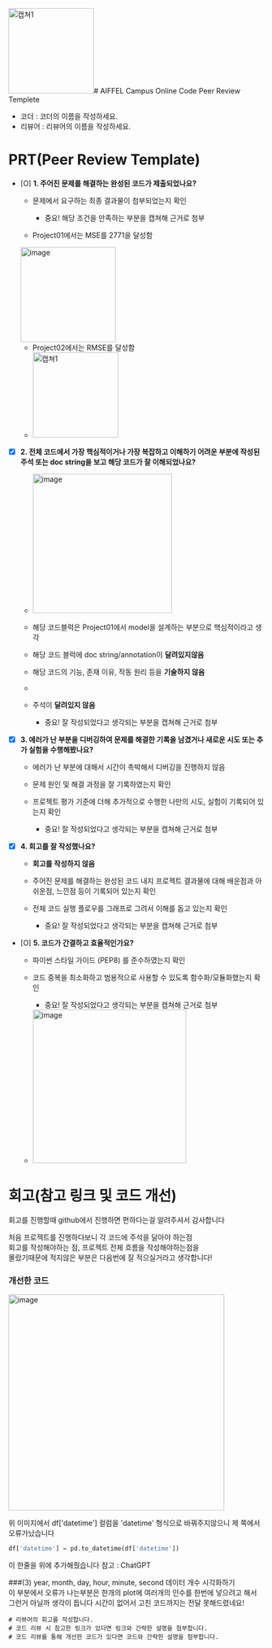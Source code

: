 <img width="168" alt="캡쳐1" src="https://github.com/user-attachments/assets/159719a2-248e-4fe8-b560-a9dc0e565536"># AIFFEL Campus Online Code Peer Review Templete
- 코더 : 코더의 이름을 작성하세요.
- 리뷰어 : 리뷰어의 이름을 작성하세요.


# PRT(Peer Review Template)
- [O]  **1. 주어진 문제를 해결하는 완성된 코드가 제출되었나요?**
    - 문제에서 요구하는 최종 결과물이 첨부되었는지 확인
        - 중요! 해당 조건을 만족하는 부분을 캡쳐해 근거로 첨부

    - Project01에서는 MSE를 2771을 달성함
   <img width="187" alt="image" src="https://github.com/user-attachments/assets/043c6b10-4a56-42c4-b42d-91bf041b9909">

    - Project02에서는 RMSE를 달성함
    - <img width="168" alt="캡쳐1" src="https://github.com/user-attachments/assets/c0506515-00e2-486d-9b41-fb20be87b284">

- [X]  **2. 전체 코드에서 가장 핵심적이거나 가장 복잡하고 이해하기 어려운 부분에 작성된 
주석 또는 doc string을 보고 해당 코드가 잘 이해되었나요?**
    - <img width="274" alt="image" src="https://github.com/user-attachments/assets/03264c24-98c0-454a-9faf-ef3e80b3b432">  

    - 해당 코드블럭은 Project01에서 model을 설계하는 부분으로 핵심적이라고 생각
    - 해당 코드 블럭에 doc string/annotation이 **달려있지않음**
    - 해당 코드의 기능, 존재 이유, 작동 원리 등을 **기술하지 않음**
    - 
    - 주석이 **달려있지 않음**
        - 중요! 잘 작성되었다고 생각되는 부분을 캡쳐해 근거로 첨부
        
- [X]  **3. 에러가 난 부분을 디버깅하여 문제를 해결한 기록을 남겼거나
새로운 시도 또는 추가 실험을 수행해봤나요?**
    - 에러가 난 부분에 대해서 시간이 촉박해서 디버깅을 진행하지 않음  
      
    - 문제 원인 및 해결 과정을 잘 기록하였는지 확인
    - 프로젝트 평가 기준에 더해 추가적으로 수행한 나만의 시도, 
    실험이 기록되어 있는지 확인
        - 중요! 잘 작성되었다고 생각되는 부분을 캡쳐해 근거로 첨부
        
- [X]  **4. 회고를 잘 작성했나요?**
    - **회고를 작성하지 않음**
      
    - 주어진 문제를 해결하는 완성된 코드 내지 프로젝트 결과물에 대해
    배운점과 아쉬운점, 느낀점 등이 기록되어 있는지 확인
    - 전체 코드 실행 플로우를 그래프로 그려서 이해를 돕고 있는지 확인
        - 중요! 잘 작성되었다고 생각되는 부분을 캡쳐해 근거로 첨부
        
- [O]  **5. 코드가 간결하고 효율적인가요?**
    - 파이썬 스타일 가이드 (PEP8) 를 준수하였는지 확인
 
      
    - 코드 중복을 최소화하고 범용적으로 사용할 수 있도록 함수화/모듈화했는지 확인
        - 중요! 잘 작성되었다고 생각되는 부분을 캡쳐해 근거로 첨부
    - <img width="302" alt="image" src="https://github.com/user-attachments/assets/99ab5a25-cb06-46a4-a170-57a6d015432f">


# 회고(참고 링크 및 코드 개선)

회고를 진행할때 github에서 진행하면 편하다는걸 알려주셔서 감사합니다

처음 프로젝트를 진행하다보니 각 코드에 주석을 달아야 하는점  
회고를 작성해야하는 점, 프로젝트 전체 흐름을 작성해야하는점을  
몰랐기때문에 적지않은 부분은 다음번에 잘 적으실거라고 생각합니다!


### 개선한 코드

<img width="425" alt="image" src="https://github.com/user-attachments/assets/9e8cea2c-7576-464a-b13d-be096a812e94">

위 이미지에서 df['datetime'] 컬럼을 'datetime' 형식으로 바꿔주지않으니 제 쪽에서 오류가났습니다

```python
df['datetime'] = pd.to_datetime(df['datetime'])
```
이 한줄을 위에 추가해줬습니다
참고 : ChatGPT

###(3) year, month, day, hour, minute, second 데이터 개수 시각화하기   
이 부분에서 오류가 나는부분은 한개의 plot에 여러개의 인수를 한번에 넣으려고 해서 그런거 아닐까 생각이 듭니다 시간이 없어서 고친 코드까지는 전달 못해드렸네요! 

```
# 리뷰어의 회고를 작성합니다.
# 코드 리뷰 시 참고한 링크가 있다면 링크와 간략한 설명을 첨부합니다.
# 코드 리뷰를 통해 개선한 코드가 있다면 코드와 간략한 설명을 첨부합니다.
```

